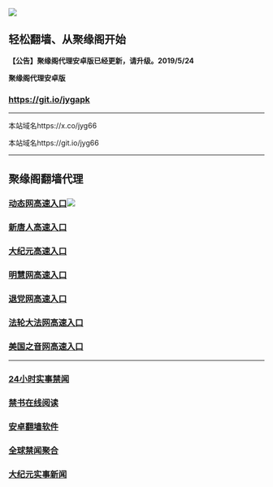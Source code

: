 ![](https://raw.githubusercontent.com/hao369/a/master/j.jpg)



## 轻松翻墙、从聚缘阁开始



**【公告】聚缘阁代理安卓版已经更新，请升级。2019/5/24**

 
**聚缘阁代理安卓版**
### https://git.io/jygapk  

***

本站域名https://x.co/jyg66 

本站域名https://git.io/jyg66



***




## 聚缘阁翻墙代理 


### [动态网高速入口](http://w3egsa3.sb1.sellusedlaptopz.com/eerw/505)![](https://raw.githubusercontent.com/hao369/a/master/jygdl.gif)



### [新唐人高速入口](http://w6954.sb1.sellusedlaptopz.com/eerw/5)

### [大纪元高速入口](http://w6954.sb1.sellusedlaptopz.com/eerw/7)

### [明慧网高速入口](http://w6954.sb1.sellusedlaptopz.com/eerw/3)

### [退党网高速入口](http://w6954.sb1.sellusedlaptopz.com/eerw/8)

### [法轮大法网高速入口](http://w6954.sb1.sellusedlaptopz.com/eerw/15)

### [美国之音网高速入口](http://w6954.sb1.sellusedlaptopz.com/eerw/18)






***






### [24小时实事禁闻](https://git.io/fj3Go)

### [禁书在线阅读](https://github.com/txyzum203/djy/blob/master/gb/9p.md?flntdtv#1)


### [安卓翻墙软件](https://git.io/afq)

### [全球禁闻聚合](https://github.com/gfw-breaker/banned-news1/blob/master/README.md)

### [大纪元实事新闻](https://git.io/fjmgE)






